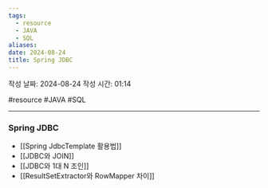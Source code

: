 ```yaml
---
tags:
  - resource
  - JAVA
  - SQL
aliases: 
date: 2024-08-24
title: Spring JDBC
---
```


작성 날짜: 2024-08-24
작성 시간: 01:14

#resource #JAVA #SQL 

---

### Spring JDBC
- [[Spring JdbcTemplate 활용법]]
- [[JDBC와 JOIN]]
- [[JDBC와 1대 N 조인]]
- [[ResultSetExtractor와 RowMapper 차이]]